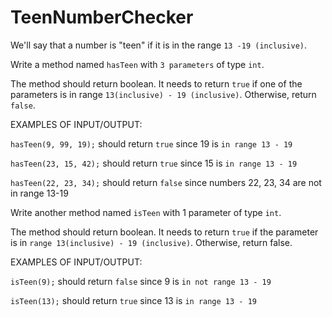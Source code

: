 # TeenNumberChecker

We'll say that a number is "teen" if it is in the range `13 -19 (inclusive)`.

Write a method named `hasTeen` with `3 parameters` of type `int`.

The method should return boolean. It needs to return `true` if one of the 
parameters is in range `13(inclusive) - 19 (inclusive)`. Otherwise, return 
`false`.



EXAMPLES OF INPUT/OUTPUT:

`hasTeen(9, 99, 19);`  should return `true` since 19 is `in range 13 - 19`

`hasTeen(23, 15, 42);`  should return `true` since 15 is `in range 13 - 19`

`hasTeen(22, 23, 34);`  should return `false` since numbers 22, 23, 34 are not in range 13-19



Write another method named `isTeen` with 1 parameter of type `int`.

The method should return boolean. It needs to return `true` if the 
parameter is in `range 13(inclusive) - 19 (inclusive)`. Otherwise, return 
false.

EXAMPLES OF INPUT/OUTPUT:

`isTeen(9);`  should return `false` since 9 is `in not range 13 - 19`

`isTeen(13);`  should return `true` since 13 is `in range 13 - 19`